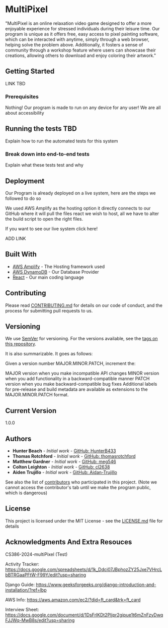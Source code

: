 # MultiPixel

"MultiPixel is an online relaxation video game designed to offer a more enjoyable experience for stressed individuals during their leisure time. Our program is unique as it offers free, easy access to pixel painting software, which can be interacted with anytime, simply through a web browser, helping solve the problem above. Additionally, it fosters a sense of community through a workshop feature where users can showcase their creations, allowing others to download and enjoy coloring their artwork."

## Getting Started

LINK TBD

### Prerequisites

Nothing! Our program is made to run on any device for any user! We are all about accessibility

## Running the tests TBD

Explain how to run the automated tests for this system

### Break down into end-to-end tests

Explain what these tests test and why

## Deployment

Our Program is already deployed on a live system, here are the steps we followed to do so

We used AWS Amplify as the hosting option it directly connects to our GitHub where it will pull the files react we wish to host, all we have to alter the build script to open the right files.

If you want to see our live system click here!

ADD LINK

## Built With
* [AWS Amplify](https://aws.amazon.com/amplify/?gclid=CjwKCAjwte-vBhBFEiwAQSv_xWo2Pgaavj32wuevCtm0NXy542AZu2cszc332S6rSNIlDDi73hVBcxoCqvIQAvD_BwE&trk=9eb02e4d-80e0-4f27-a621-b90b3c870bf3&sc_channel=ps&ef_id=CjwKCAjwte-vBhBFEiwAQSv_xWo2Pgaavj32wuevCtm0NXy542AZu2cszc332S6rSNIlDDi73hVBcxoCqvIQAvD_BwE:G:s&s_kwcid=AL!4422!3!651751060764!e!!g!!aws%20amplify!19852662236!145019201417) - The Hosting framework used
* [AWS DynamoDB](https://aws.amazon.com/pm/dynamodb/?gclid=CjwKCAjwte-vBhBFEiwAQSv_xbI4zK-SsSlYzw5AU1pt20A-3xmc5xQPms0BS_O9jwD256TGvYB0ZxoCtL0QAvD_BwE&trk=390f2f77-1064-4521-bd83-27d9213b65c9&sc_channel=ps&ef_id=CjwKCAjwte-vBhBFEiwAQSv_xbI4zK-SsSlYzw5AU1pt20A-3xmc5xQPms0BS_O9jwD256TGvYB0ZxoCtL0QAvD_BwE:G:s&s_kwcid=AL!4422!3!651751059996!e!!g!!aws%20dynamodb!19852662209!145019198137) - Our Database Provider
* [React](https://react.dev/) - Our main coding language



## Contributing

Please read [CONTRIBUTING.md](https://github.com/thomasrotchford/CS386-2024-multiPixel/blob/main/CONTRIBUTING) for details on our code of conduct, and the process for submitting pull requests to us.

## Versioning

We use [SemVer](http://semver.org/) for versioning. For the versions available, see the [tags on this repository](https://github.com/thomasrotchford/CS386-2024-multiPixel/tags). 

It is also summarizable. It goes as follows:

Given a version number MAJOR.MINOR.PATCH, increment the:

MAJOR version when you make incompatible API changes
MINOR version when you add functionality in a backward-compatible manner
PATCH version when you make backward-compatible bug fixes
Additional labels for pre-release and build metadata are available as extensions to the MAJOR.MINOR.PATCH format.

## Current Version

1.0.0

## Authors

* **Hunter Beach** - *Initial work* - [GitHub: HunterB433](https://github.com/HunterB433) 
* **Thomas Rotchford** - *Initial work* - [GitHub: thomasrotchford](https://github.com/thomasrotchford) 
* **Matthew Gardner** - *Initial work* - [GitHub: meg546](https://github.com/meg546) 
* **Colton Leighton** - *Initial work* - [GitHub: cl2638](https://github.com/cl2638) 
* **Aiden Trujillo** - *Initial work* - [GitHub: Aidan-Trujillo](https://github.com/Aidan-Trujillo) 

See also the list of [contributors](https://github.com/thomasrotchford/CS386-2024-multiPixel/network/dependencies) who participated in this project.
(Note we cannot access the contributor's tab until we make the program public, which is dangerous)

## License

This project is licensed under the MIT License - see the [LICENSE.md](https://github.com/thomasrotchford/CS386-2024-multiPixel/blob/main/LICENSE) file for details

## Acknowledgments And Extra Resouces

CS386-2024-multiPixel (Test)

Activity Tracker: https://docs.google.com/spreadsheets/d/1k_Ddci07JBphozZY25Jxe7VHrcLbBTRGaaPFtW-F99Y/edit?usp=sharing

Django Guide: https://www.geeksforgeeks.org/django-introduction-and-installation/?ref=lbp

AWS Info: https://aws.amazon.com/ec2/?did=ft_card&trk=ft_card

Interview Sheet: https://docs.google.com/document/d/1DsFrlKDt2PIjpr2gipue1t6mZnFzyDwqFJJWq-MwB8s/edit?usp=sharing


